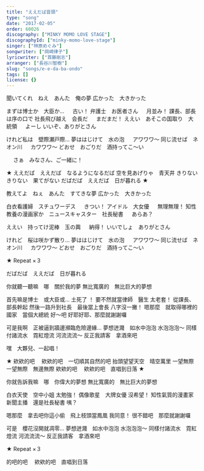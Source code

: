 ```yaml
---
title: "ええだば音頭"
type: "song"
date: "2017-02-05"
order: 60026
discography: ["MINKY MOMO LOVE STAGE"]
discographyId: ["minky-momo-love-stage"]
singer: ["林原めぐみ"]
songwriter: ["岡崎律子"]
lyricwriter: ["首藤剛志"]
arranger: ["長谷川智樹"]
slug: "songs/e-e-da-ba-ondo"
tags: []
license: {}
---
```


聞いてくれ　ねえ　あんた　俺の夢 
広かった　大きかった 

まずは博士か　大臣か… 
　 古い！ 
弁護士　お医者さん 
　 月並み！ 
課長、部長は序の口で 
社長飛び越え　会長だ 
　 まだまだ！ 
ええい　あそこの国取り　大統領 
　 よーし 
いいぞ、ありがとさん 

けれど私は　壁際瀬戸際… 
夢ははじけて　水の泡 
　 アワワワ～ 
同じ流せば　ネオン川 
　 カワワワ～ 
どおせ　おごりだ　酒持ってこ～い 

　 さぁ　みなさん、ご一緒に！ 

★ ええだば　ええだば　なるようになるだば 
空を見あげりゃ　青天井 
きりない　きりない　果てがない 
だばだば　ええだば　日が暮れる ★ 

教えてよ　ねぇ　あんた　すてきな夢 
広かった　大きかった 

白衣看護婦　スチュワーデス 
　 きつい！ 
アイドル　大女優 
　 無理無理！ 
知性教養の漫画家か　ニュースキャスター　社長秘書 
　 あらあ？ 

ええい　持ってけ泥棒　玉の輿 
　 納得！ 
いいでしょ　ありがとさん 

けれど　桜は咲かず散り… 
夢ははじけて　水の泡 
　 アワワワ～ 
同じ流せば　ネオン川 
　 カワワワ～ 
どおせ　おごりだ　酒持ってこ～い 

★ Repeat ×３

だばだば　ええだば　日が暮れる

你就聽一聽嘛　哪　關於我的夢
無比寬廣的　無比巨大的夢想

首先嘛是博士　或大臣或… 
土死了 ！ 
要不然就當律師　醫生
太老套！ 
從課長、部長幹起
然後一路升到社長　最後當上會長
八字沒一撇！ 
嗯那麼　就取得哪裡的國家　當個大總統
好～吧
好耶好耶、那麼就謝謝囉

可是我啊　正被逼到牆邊瀕臨危險邊緣… 
夢想迸濺　如水中泡泡
水泡泡泡～ 
同樣付諸流水　霓紅燈流
河流流流～ 
反正我請客　拿酒來吧

嘿　大夥兒、一起唱！ 

★ 欸欸的吧　 欸欸的吧　一切順其自然的吧
抬頭望望天空　晴空萬里
一望無際　一望無際　無邊無際
欸欸的吧　 欸欸的吧　直唱到日落 ★ 

你就告訴我嘛　哪　你偉大的夢想
無比寬廣的　無比巨大的夢想

白衣天使　空中小姐
太勉強！ 
偶像歌星　大牌女優
沒希望！ 
知性氣質的漫畫家　新聞主播　還是社長秘書
咦？ 

嗯那麼　拿去吧你這小偷　飛上枝頭當鳳凰
我同意！ 
很不錯吧　那麼就謝謝囉

可是　櫻花沒開就凋零… 
夢想迸濺　如水中泡泡
水泡泡泡～ 
同樣付諸流水　霓紅燈流
河流流流～ 
反正我請客　拿酒來吧

★ Repeat ×３

的吧的吧　 欸欸的吧　直唱到日落
